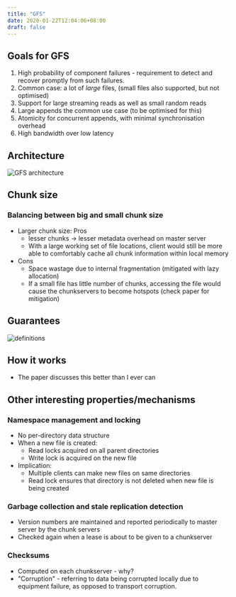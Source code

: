 ```yaml
---
title: "GFS"
date: 2020-01-22T12:04:06+08:00
draft: false
---
```

## Goals for GFS
1. High probability of component failures - requirement to
   detect and recover promptly from such failures.
2. Common case: a lot of *large* files, (small files also
   supported, but not optimised)
3. Support for large streaming reads as well as small random reads
4. Large appends the common use case (to be optimised for this)
5. Atomicity for concurrent appends, with minimal synchronisation overhead
6. High bandwidth over low latency

## Architecture
![GFS architecture](https://2.bp.blogspot.com/-C7Qcn2akF7E/U0zVjII34hI/AAAAAAAAAQY/7Cvy2OX9m9s/w1200-h630-p-k-no-nu/GFS+architecture.JPG)

## Chunk size
### Balancing between big and small chunk size
- Larger chunk size: Pros
  - lesser chunks -> lesser metadata overhead on master server
  - With a large working set of file locations, client would still be
    more able to comfortably cache all chunk information within local
    memory
- Cons
  - Space wastage due to internal fragmentation (mitigated with lazy allocation)
  - If a small file has little number of chunks, accessing the file
    would cause the chunkservers to become hotspots (check paper for
    mitigation)

## Guarantees
![definitions](https://i.imgur.com/MCJQPkq.png)

## How it works
- The paper discusses this better than I ever can

## Other interesting properties/mechanisms
### Namespace management and locking
- No per-directory data structure
- When a new file is created:
  - Read locks acquired on all parent directories
  - Write lock is acquired on the new file
- Implication:
  - Multiple clients can make new files on same directories
  - Read lock ensures that directory is not deleted when new file is
    being created

### Garbage collection and stale replication detection
- Version numbers are maintained and reported periodically to master
  server by the chunk servers
- Checked again when a lease is about to be given to a chunkserver

### Checksums
- Computed on each chunkserver - why?
- "Corruption" - referring to data being corrupted locally due to
  equipment failure, as opposed to transport corruption.
